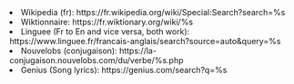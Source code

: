 

<li>Wikipedia (fr): https://fr.wikipedia.org/wiki/Special:Search?search=%s </li>
<li>Wiktionnaire: https://fr.wiktionary.org/wiki/%s</li>
<li>Linguee (Fr to En and vice versa, both work): https://www.linguee.fr/francais-anglais/search?source=auto&query=%s</li>
<li>Nouvelobs (conjugaison): https://la-conjugaison.nouvelobs.com/du/verbe/%s.php</li>
<li>Genius (Song lyrics): https://genius.com/search?q=%s</li>
